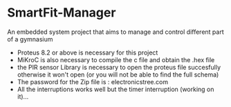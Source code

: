 # SmartFit-Manager
An embedded system project that aims to manage and control different part of a gymnasium 
- Proteus 8.2 or above is necessary for this project
- MiKroC is also necessary to compile the c file and obtain the .hex file
- the PIR sensor Library is necessary to open the proteus file succesfully otherwise it won't open (or you will not be able to find the full schema)
- The password for the Zip file is : electronicstree.com
- All the interruptions works well but the timer interruption (working on it)...
